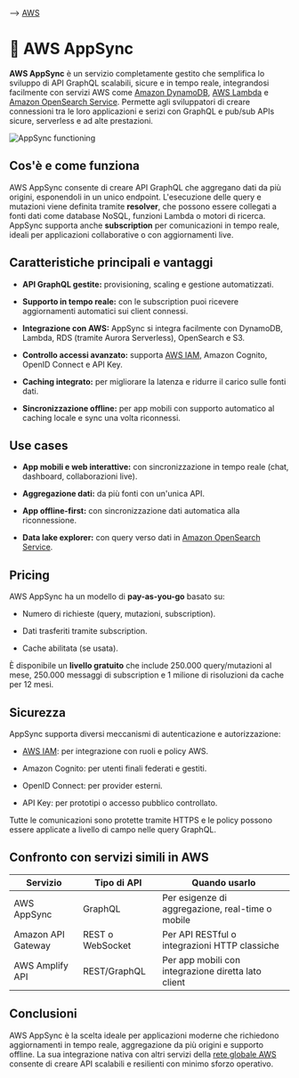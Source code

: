 --> [AWS](AWS.md)
# 🔄 AWS AppSync

**AWS AppSync** è un servizio completamente gestito che semplifica lo sviluppo di API GraphQL scalabili, sicure e in tempo reale, integrandosi facilmente con servizi AWS come [Amazon DynamoDB](Amazon-DynamoDB.md), [AWS Lambda](AWS-Lambda.md) e [Amazon OpenSearch Service](Amazon-OpenSearch.md).
Permette agli sviluppatori di creare connessioni tra le loro applicazioni e serizi con GraphQL e pub/sub APIs sicure, serverless e ad alte prestazioni.

![AppSync functioning](appsync.png)

## Cos'è e come funziona

AWS AppSync consente di creare API GraphQL che aggregano dati da più origini, esponendoli in un unico endpoint. L'esecuzione delle query e mutazioni viene definita tramite **resolver**, che possono essere collegati a fonti dati come database NoSQL, funzioni Lambda o motori di ricerca. AppSync supporta anche **subscription** per comunicazioni in tempo reale, ideali per applicazioni collaborative o con aggiornamenti live.

## Caratteristiche principali e vantaggi

- **API GraphQL gestite:** provisioning, scaling e gestione automatizzati.
    
- **Supporto in tempo reale:** con le subscription puoi ricevere aggiornamenti automatici sui client connessi.
    
- **Integrazione con AWS:** AppSync si integra facilmente con DynamoDB, Lambda, RDS (tramite Aurora Serverless), OpenSearch e S3.
    
- **Controllo accessi avanzato:** supporta [AWS IAM](AWS-IAM.md), Amazon Cognito, OpenID Connect e API Key.
    
- **Caching integrato:** per migliorare la latenza e ridurre il carico sulle fonti dati.
    
- **Sincronizzazione offline:** per app mobili con supporto automatico al caching locale e sync una volta riconnessi.
    

## Use cases

- **App mobili e web interattive:** con sincronizzazione in tempo reale (chat, dashboard, collaborazioni live).
    
- **Aggregazione dati:** da più fonti con un'unica API.
    
- **App offline-first:** con sincronizzazione dati automatica alla riconnessione.
    
- **Data lake explorer:** con query verso dati in [Amazon OpenSearch Service](Amazon-OpenSearch.md).
    

## Pricing

AWS AppSync ha un modello di **pay-as-you-go** basato su:

- Numero di richieste (query, mutazioni, subscription).
    
- Dati trasferiti tramite subscription.
    
- Cache abilitata (se usata).
    

È disponibile un **livello gratuito** che include 250.000 query/mutazioni al mese, 250.000 messaggi di subscription e 1 milione di risoluzioni da cache per 12 mesi.

## Sicurezza

AppSync supporta diversi meccanismi di autenticazione e autorizzazione:

- [AWS IAM](AWS-IAM.md): per integrazione con ruoli e policy AWS.
    
- Amazon Cognito: per utenti finali federati e gestiti.
    
- OpenID Connect: per provider esterni.
    
- API Key: per prototipi o accesso pubblico controllato.
    

Tutte le comunicazioni sono protette tramite HTTPS e le policy possono essere applicate a livello di campo nelle query GraphQL.

## Confronto con servizi simili in AWS

|Servizio|Tipo di API|Quando usarlo|
|---|---|---|
|AWS AppSync|GraphQL|Per esigenze di aggregazione, real-time o mobile|
|Amazon API Gateway|REST o WebSocket|Per API RESTful o integrazioni HTTP classiche|
|AWS Amplify API|REST/GraphQL|Per app mobili con integrazione diretta lato client|

## Conclusioni

AWS AppSync è la scelta ideale per applicazioni moderne che richiedono aggiornamenti in tempo reale, aggregazione da più origini e supporto offline. La sua integrazione nativa con altri servizi della [rete globale AWS](Rete-globale-AWS.md) consente di creare API scalabili e resilienti con minimo sforzo operativo.